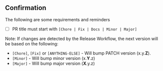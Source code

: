 ## Confirmation
The following are some requirements and reminders

- [ ] PR title must start with `[Chore | Fix | Docs | Minor | Major]`

Note:
If changes are detected by the Release Workflow, the next version will be based on the following:
- `[Chore]`, `[Fix]` or `[ANYTHING-ELSE]` - Will bump PATCH version (x.y.**Z**).
- `[Minor]` - Will bump minor version (x.**Y**.z)
- `[Major]` - Will bump major version (**X**.y.z)
